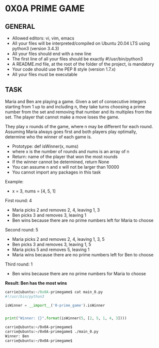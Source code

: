 # 0X0A PRIME GAME

## GENERAL

* Allowed editors: vi, vim, emacs
* All your files will be interpreted/compiled on Ubuntu 20.04 LTS using python3 (version 3.4.3)
* All your files should end with a new line
* The first line of all your files should be exactly #!/usr/bin/python3
* A README.md file, at the root of the folder of the project, is mandatory
* Your code should use the PEP 8 style (version 1.7.x)
* All your files must be executable

## TASK
Maria and Ben are playing a game. Given a set of consecutive integers starting from 1 up to and including n, they take turns choosing a prime number from the set and removing that number and its multiples from the set. The player that cannot make a move loses the game.

They play x rounds of the game, where n may be different for each round. Assuming Maria always goes first and both players play optimally, determine who the winner of each game is.

* Prototype: def isWinner(x, nums)
* where x is the number of rounds and nums is an array of n
* Return: name of the player that won the most rounds
* If the winner cannot be determined, return None
* You can assume n and x will not be larger than 10000
* You cannot import any packages in this task

Example:

* x = 3, nums = [4, 5, 1]

First round: 4

* Maria picks 2 and removes 2, 4, leaving 1, 3
* Ben picks 3 and removes 3, leaving 1
* Ben wins because there are no prime numbers left for Maria to choose

Second round: 5

* Maria picks 2 and removes 2, 4, leaving 1, 3, 5
* Ben picks 3 and removes 3, leaving 1, 5
* Maria picks 5 and removes 5, leaving 1
* Maria wins because there are no prime numbers left for Ben to choose

Third round: 1

* Ben wins because there are no prime numbers for Maria to choose

**Result: Ben has the most wins**
```py
carrie@ubuntu:~/0x0A-primegame$ cat main_0.py
#!/usr/bin/python3

isWinner = __import__('0-prime_game').isWinner


print("Winner: {}".format(isWinner(5, [2, 5, 1, 4, 3])))
```
```sh
carrie@ubuntu:~/0x0A-primegame$
carrie@ubuntu:~/0x0A-primegame$ ./main_0.py
Winner: Ben
carrie@ubuntu:~/0x0A-primegame$
```
